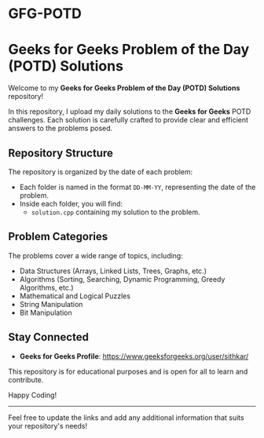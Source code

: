 # GFG-POTD

# Geeks for Geeks Problem of the Day (POTD) Solutions

Welcome to my **Geeks for Geeks Problem of the Day (POTD) Solutions** repository! 

In this repository, I upload my daily solutions to the **Geeks for Geeks** POTD challenges. Each solution is carefully crafted to provide clear and efficient answers to the problems posed.

## Repository Structure

The repository is organized by the date of each problem:

- Each folder is named in the format `DD-MM-YY`, representing the date of the problem.
- Inside each folder, you will find:
  - `solution.cpp`  containing my solution to the problem.

## Problem Categories

The problems cover a wide range of topics, including:

- Data Structures (Arrays, Linked Lists, Trees, Graphs, etc.)
- Algorithms (Sorting, Searching, Dynamic Programming, Greedy Algorithms, etc.)
- Mathematical and Logical Puzzles
- String Manipulation
- Bit Manipulation

## Stay Connected

- **Geeks for Geeks Profile**: https://www.geeksforgeeks.org/user/sithkar/

This repository is for educational purposes and is open for all to learn and contribute.

Happy Coding!

---

Feel free to update the links and add any additional information that suits your repository's needs!
